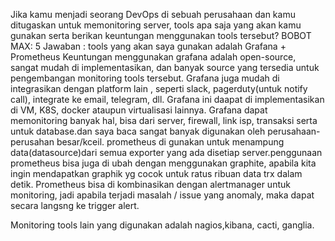 Jika kamu menjadi seorang DevOps di sebuah perusahaan dan kamu ditugaskan untuk memonitoring server, tools apa saja yang akan kamu gunakan serta berikan keuntungan menggunakan tools tersebut?  BOBOT MAX: 5
Jawaban :
tools yang akan saya gunakan adalah Grafana + Prometheus
Keuntungan menggunakan grafana adalah open-source, sangat mudah di implementasikan, dan banyak source yang tersedia untuk pengembangan monitoring tools tersebut.
Grafana juga mudah di integrasikan dengan platform lain , seperti slack, pagerduty(untuk notify call), integrate ke email, telegram, dll. Grafana ini daapat di implementasikan di VM, K8S, docker ataupun virtualisasi lainnya.
Grafana dapat memonitoring banyak hal, bisa dari server, firewall, link isp, transaksi serta untuk database.dan saya baca sangat banyak digunakan oleh perusahaan-perusahan besar/kceil.
prometheus di gunakan untuk menampung data(datasource)dari semua exporter yang ada disetiap server.penggunaan prometheus bisa juga di ubah dengan menggunakan graphite, apabila kita ingin mendapatkan graphik yg cocok untuk ratus ribuan data trx dalam detik. Prometheus bisa di kombinasikan dengan alertmanager untuk monitoring, jadi apabila terjadi masalah / issue yang anomaly, maka dapat secara langsng ke trigger alert.

Monitoring tools lain yang digunakan adalah nagios,kibana, cacti, ganglia.